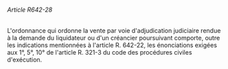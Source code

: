 ###### Article R642-28

L'ordonnance qui ordonne la vente par voie d'adjudication judiciaire rendue à la demande du liquidateur ou d'un créancier poursuivant comporte, outre les indications mentionnées à l'article R. 642-22, les énonciations exigées aux 1°, 5°, 10° de l'article R. 321-3 du code des procédures civiles d'exécution.

